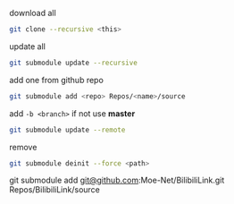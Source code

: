 

download all

```bash
git clone --recursive <this>
```

update all

```bash
git submodule update --recursive
```




add one from github repo

```bash
git submodule add <repo> Repos/<name>/source
```

add `-b <branch>` if not use **master**



```bash
git submodule update --remote
```


 remove


```bash
git submodule deinit --force <path>
```


git submodule add git@github.com:Moe-Net/BilibiliLink.git Repos/BilibiliLink/source